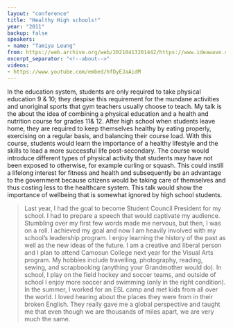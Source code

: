 ```yaml
---
layout: "conference"
title: "Healthy High schools!"
year: "2011"
backup: false
speakers:
- name: "Tamiya Leung"
from: https://web.archive.org/web/20210413201442/https://www.ideawave.ca/2011-conference/healthy-high-schools
excerpt_separator: "<!--about-->"
videos:
- https://www.youtube.com/embed/hfDyEJaAidM
---
```


In the education system, students are only required to take physical
education 9 & 10; they despise this requirement for the mundane activities
and unoriginal sports that gym teachers usually choose to teach. My talk
is the about the idea of combining a physical education and a health and
nutrition course for grades 11& 12\. After high school when students leave
home, they are required to keep themselves healthy by eating properly,
exercising on a regular basis, and balancing their course load. With
this course, students would learn the importance of a healthy lifestyle
and the skills to lead a more successful life post-secondary. The course
would introduce different types of physical activity that students may
have not been exposed to otherwise, for example curling or squash. This
could instill a lifelong interest for fitness and health and subsequently
be an advantage to the government because citizens would be taking care
of themselves and thus costing less to the healthcare system. This talk
would show the importance of wellbeing that is somewhat ignored by high
school students.

<!--about-->

> Last year, I had the goal to become Student Council President
for my school. I had to prepare a speech that would captivate my
audience. Stumbling over my first few words made me nervous, but then,
I was on a roll. I achieved my goal and now I am heavily involved with
my school’s leadership program. I enjoy learning the history of the
past as well as the new ideas of the future. I am a creative and liberal
person and I plan to attend Camosun College next year for the Visual Arts
program. My hobbies include travelling, photography, reading, sewing,
and scrapbooking (anything your Grandmother would do). In school, I
play on the field hockey and soccer teams, and outside of school I enjoy
more soccer and swimming (only in the right condition). In the summer,
I worked for an ESL camp and met kids from all over the world. I loved
hearing about the places they were from in their broken English. They
really gave me a global perspective and taught me that even though we
are thousands of miles apart, we are very much the same.